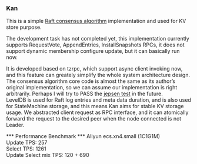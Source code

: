 ### Kan

This is a simple [Raft consensus algorithm](https://raft.github.io/) implementation and used for KV store purpose.   

The development task has not completed yet, this implementation currently supports RequestVote, AppendEntries, InstallSnapshots RPCs, it does not support dynamic membership configure update, but it can basically run now.   

It is developed based on tzrpc, which support async client invoking now, and this feature can greately simplify the whole system architecture design. The consensus algorithm core code is almost the same as its author’s original implementation, so we can assume our implementation is right arbitrarily. Perhaps I will try to PASS the [jepsen test](https://github.com/jepsen-io/jepsen) in the future.  
LevelDB is used for Raft log entries and meta data duration, and is also used for StateMachine storage, and this means Kan aims for stable KV storage usage. We abstracted client request as RPC interface, and it can atomically forward the request to the desired peer when the node connected is not Leader.   


*** Performance Benchmark ***
Aliyun ecs.xn4.small (1C1G1M)   
Update TPS: 257   
Select TPS: 1261   
Update Select mix TPS: 120 + 690